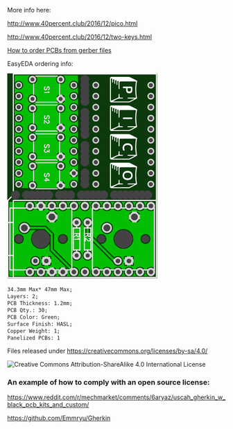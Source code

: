 More info here:

http://www.40percent.club/2016/12/pico.html

http://www.40percent.club/2016/12/two-keys.html

[How to order PCBs from gerber files](http://www.40percent.club/2017/03/ordering-pcb.html)

EasyEDA ordering info:

![pico PCB Front](pcb-front.png)


    34.3mm Max* 47mm Max;
    Layers: 2;
    PCB Thickness: 1.2mm;
    PCB Qty.: 30;
    PCB Color: Green;
    Surface Finish: HASL;
    Copper Weight: 1;
    Panelized PCBs: 1



Files released under https://creativecommons.org/licenses/by-sa/4.0/

![Creative Commons Attribution-ShareAlike 4.0 International License](https://i.creativecommons.org/l/by-sa/4.0/88x31.png)

### An example of how to comply with an open source license:

https://www.reddit.com/r/mechmarket/comments/6aryaz/uscah_gherkin_w_black_pcb_kits_and_custom/

https://github.com/Emmryu/Gherkin
